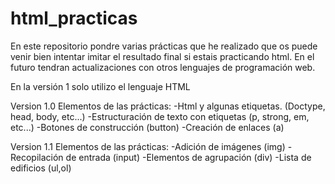 # html_practicas

En este repositorio pondre varias prácticas que he realizado que os puede venir bien intentar imitar el resultado final si estais practicando html. 
En el futuro tendran actualizaciones con otros lenguajes de programación web.

En la versión 1 solo utilizo el lenguaje HTML

Version 1.0
Elementos de las prácticas:
-Html y algunas etiquetas. (Doctype, head, body, etc...)
-Estructuración de texto con etiquetas (p, strong, em, etc...)
-Botones de construcción (button) 
-Creación de enlaces (a)

Version 1.1
Elementos de las prácticas:
-Adición de imágenes (img)
-Recopilación de entrada (input)
-Elementos de agrupación (div)
-Lista de edificios (ul,ol)
